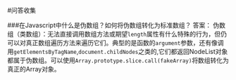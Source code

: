 #问答收集

###在Javascript中什么是伪数组？如何将伪数组转化为标准数组？
答案：
伪数组（类数组）：无法直接调用数组方法或期望`length`属性有什么特殊的行为，但仍可以对真正数组遍历方法来遍历它们。典型的是函数的`argument`参数，还有像调用`getElementsByTagName`,`document.childNodes`之类的,它们都返回NodeList对象都属于伪数组。可以使用`Array.prototype.slice.call(fakeArray)`将数组转化为真正的Array对象。